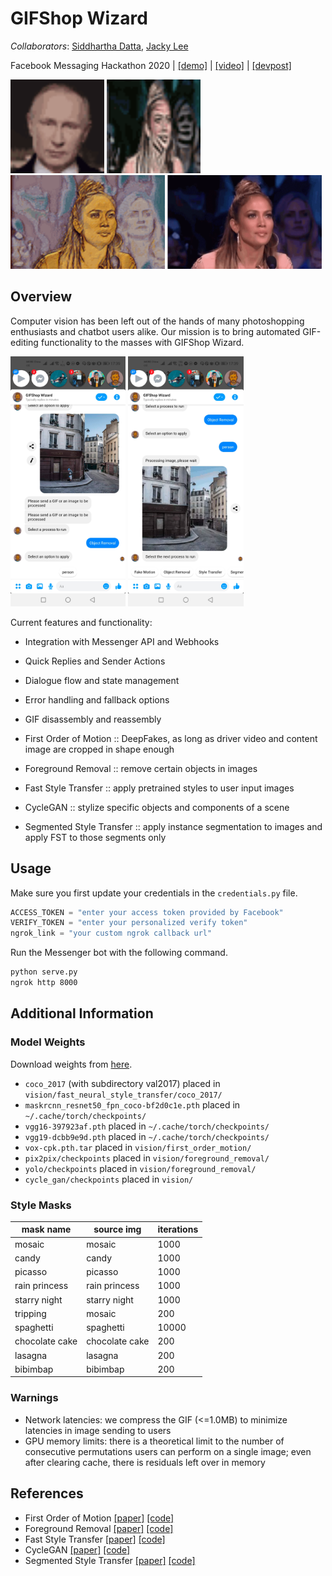# GIFShop Wizard

*Collaborators*: [Siddhartha Datta](https://github.com/dattasiddhartha/),
[Jacky Lee](https://github.com/grenmester)

Facebook Messaging Hackathon 2020 | [[demo]](https://m.me/104902671262259) | [[video]](https://youtu.be/A8k03a6ZeP0) | [[devpost]](https://devpost.com/software/gifshop-wizard)

<img src="vision/first_order_motion/output/FOM.gif?raw=true" height="150px"></img>
<img src="vision/cycle_gan/datasets/zebra.gif?raw=true" height="150px"></img>
<img src="vision/fast_neural_style_transfer/videos/FST.gif?raw=true" height="150px"></img>
<img src="vision/fast_neural_style_transfer/videos/gif.gif?raw=true" height="150px"></img>

## Overview

Computer vision has been left out of the hands of many photoshopping
enthusiasts and chatbot users alike. Our mission is to bring automated
GIF-editing functionality to the masses with GIFShop Wizard.

<img src="vision/foreground_removal/input/before.jpg?raw=true" height="400px"></img>
<img src="vision/foreground_removal/input/after.jpg?raw=true" height="400px"></img>

Current features and functionality:

* Integration with Messenger API and Webhooks
* Quick Replies and Sender Actions
* Dialogue flow and state management
* Error handling and fallback options
* GIF disassembly and reassembly

* First Order of Motion :: DeepFakes, as long as driver video and content image
  are cropped in shape enough
* Foreground Removal :: remove certain objects in images
* Fast Style Transfer :: apply pretrained styles to user input images
* CycleGAN :: stylize specific objects and components of a scene
* Segmented Style Transfer :: apply instance segmentation to images and apply
  FST to those segments only

## Usage

Make sure you first update your credentials in the `credentials.py` file.

``` python
ACCESS_TOKEN = "enter your access token provided by Facebook"
VERIFY_TOKEN = "enter your personalized verify token"
ngrok_link = "your custom ngrok callback url"
```

Run the Messenger bot with the following command.

```bash
python serve.py
ngrok http 8000
```

## Additional Information

### Model Weights

Download weights from
[here](https://drive.google.com/drive/folders/1ANqflh1dxSfgdFwvH1mZqZ8_vPS6WipB?usp=sharing).

* `coco_2017` (with subdirectory val2017) placed in `vision/fast_neural_style_transfer/coco_2017/`
* `maskrcnn_resnet50_fpn_coco-bf2d0c1e.pth` placed in `~/.cache/torch/checkpoints/`
* `vgg16-397923af.pth` placed in `~/.cache/torch/checkpoints/`
* `vgg19-dcbb9e9d.pth` placed in `~/.cache/torch/checkpoints/`
* `vox-cpk.pth.tar` placed in `vision/first_order_motion/`
* `pix2pix/checkpoints` placed in `vision/foreground_removal/`
* `yolo/checkpoints` placed in `vision/foreground_removal/`
* `cycle_gan/checkpoints` placed in `vision/`

### Style Masks

| mask name      | source img     | iterations |
|----------------|----------------|------------|
| mosaic         | mosaic         | 1000       |
| candy          | candy          | 1000       |
| picasso        | picasso        | 1000       |
| rain princess  | rain princess  | 1000       |
| starry night   | starry night   | 1000       |
| tripping       | mosaic         | 200        |
| spaghetti      | spaghetti      | 10000      |
| chocolate cake | chocolate cake | 200        |
| lasagna        | lasagna        | 200        |
| bibimbap       | bibimbap       | 200        |

### Warnings

* Network latencies: we compress the GIF (<=1.0MB) to minimize latencies in
  image sending to users
* GPU memory limits: there is a theoretical limit to the number of consecutive
  permutations users can perform on a single image; even after clearing cache,
  there is residuals left over in memory

## References

* First Order of Motion
  [[paper]](https://papers.nips.cc/paper/8935-first-order-motion-model-for-image-animation)
  [[code]](https://github.com/AliaksandrSiarohin/first-order-model)
* Foreground Removal
  [[paper]](https://arxiv.org/abs/2004.10934)
  [[code]](https://github.com/javirk/Person\_remover)
* Fast Style Transfer
  [[paper]](https://arxiv.org/abs/1603.08155)
  [[code]](https://github.com/ceshine/fast-neural-style)
* CycleGAN
  [[paper]](https://arxiv.org/abs/1703.10593)
  [[code]](https://github.com/junyanz/pytorch-CycleGAN-and-pix2pix)
* Segmented Style Transfer
  [[paper]](https://www.cv-foundation.org/openaccess/content\_cvpr\_2015/papers/Long\_Fully\_Convolutional\_Networks\_2015\_CVPR\_paper.pdf)
  [[code]](https://github.com/spmallick/learnopencv)
